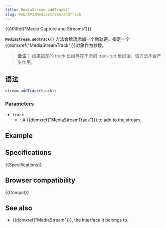 ```yaml
---
title: MediaStream.addTrack()
slug: Web/API/MediaStream/addTrack
---
```

{{APIRef("Media Capture and Streams")}}

**`MediaStream.addTrack()`** 方法会给流添加一个新轨道。指定一个{{domxref("MediaStreamTrack")}}对象作为参数。

> **备注：** 如果指定的 track 已经存在于流的 track set 里的话，该方法不会产生作用。

## 语法

```js
stream.addTrack(track);
```

### Parameters

- `track`
  - : A {{domxref("MediaStreamTrack")}} to add to the stream.

## Example

## Specifications

{{Specifications}}

## Browser compatibility

{{Compat}}

## See also

- {{domxref("MediaStream")}}, the interface it belongs to.
